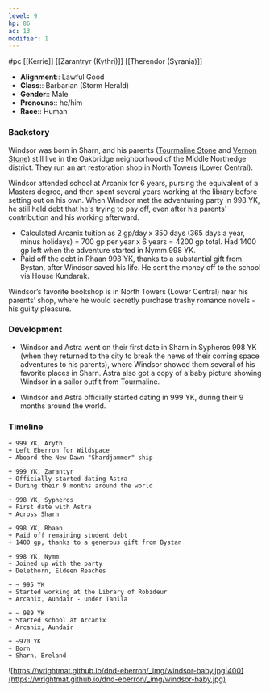 ```yaml
---
level: 9
hp: 86
ac: 13
modifier: 1
---
```

 #pc [[Kerrie]] [[Zarantryr (Kythri)]] [[Therendor (Syrania)]]

* **Alignment**:: Lawful Good
* **Class**:: Barbarian (Storm Herald)
* **Gender**:: Male
* **Pronouns**:: he/him
* **Race**:: Human

### Backstory

Windsor was born in Sharn, and his parents ([Tourmaline Stone](Tourmaline%20Stone.md) and [Vernon Stone](Vernon%20Stone.md)) still live in the Oakbridge neighborhood of the Middle Northedge district. They run an art restoration shop in North Towers (Lower Central).

Windsor attended school at Arcanix for 6 years, pursing the equivalent of a Masters degree, and then spent several years working at the library before setting out on his own. When Windsor met the adventuring party in 998 YK, he still held debt that he's trying to pay off, even after his parents' contribution and his working afterward.
 * Calculated Arcanix tuition as 2 gp/day x 350 days (365 days a year, minus holidays) = 700 gp per year x 6 years = 4200 gp total. Had 1400 gp left when the adventure started in Nymm 998 YK.
 * Paid off the debt in Rhaan 998 YK, thanks to a substantial gift from Bystan, after Windsor saved his life. He sent the money off to the school via House Kundarak.

Windsor’s favorite bookshop is in North Towers (Lower Central) near his parents’ shop, where he would secretly purchase trashy romance novels - his guilty pleasure.

### Development

* Windsor and Astra went on their first date in Sharn in Sypheros 998 YK (when they returned to the city to break the news of their coming space adventures to his parents), where Windsor showed them several of his favorite places in Sharn. Astra also got a copy of a baby picture showing Windsor in a sailor outfit from Tourmaline.

* Windsor and Astra officially started dating in 999 YK, during their 9 months around the world.

### Timeline

```timeline
+ 999 YK, Aryth
+ Left Eberron for Wildspace
+ Aboard the New Dawn "Shardjammer" ship

+ 999 YK, Zarantyr
+ Officially started dating Astra
+ During their 9 months around the world

+ 998 YK, Sypheros
+ First date with Astra
+ Across Sharn

+ 998 YK, Rhaan
+ Paid off remaining student debt
+ 1400 gp, thanks to a generous gift from Bystan

+ 998 YK, Nymm
+ Joined up with the party
+ Delethorn, Eldeen Reaches

+ ~ 995 YK
+ Started working at the Library of Robideur
+ Arcanix, Aundair - under Tanila

+ ~ 989 YK
+ Started school at Arcanix
+ Arcanix, Aundair

+ ~970 YK
+ Born
+ Sharn, Breland
```

![https://wrightmat.github.io/dnd-eberron/_img/windsor-baby.jpg|400](https://wrightmat.github.io/dnd-eberron/_img/windsor-baby.jpg)